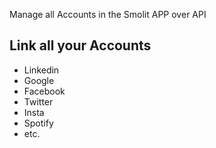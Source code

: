 Manage all Accounts in the Smolit APP over API

## Link all your Accounts
- Linkedin
- Google
- Facebook
- Twitter
- Insta
- Spotify
- etc.